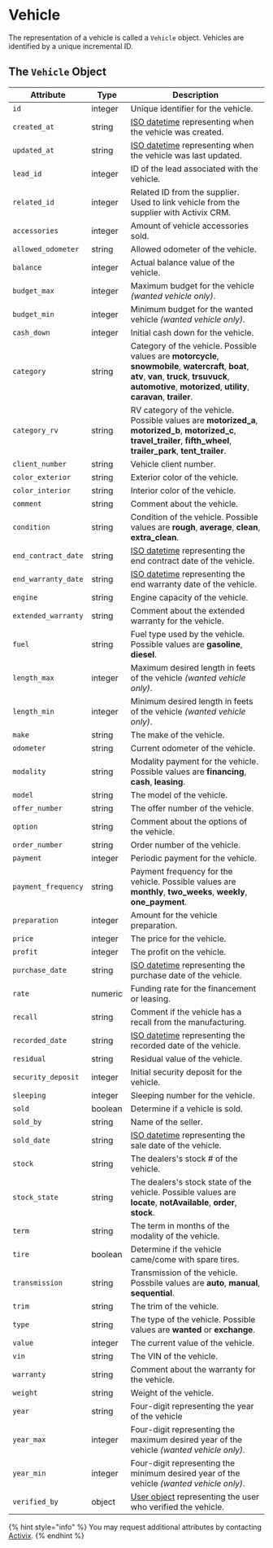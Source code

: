 # Vehicle

The representation of a vehicle is called a `Vehicle` object. Vehicles are identified by a unique incremental ID.

## The `Vehicle` Object

| **Attribute** | **Type** | **Description** |
| --- | --- | --- |
| `id` | integer | Unique identifier for the vehicle. |
| `created_at` | string | [ISO datetime](https://en.wikipedia.org/wiki/ISO_8601) representing when the vehicle was created. |
| `updated_at` | string | [ISO datetime](https://en.wikipedia.org/wiki/ISO_8601) representing when the vehicle was last updated. |
| `lead_id` | integer | ID of the lead associated with the vehicle. |
| `related_id` | integer | Related ID from the supplier. Used to link vehicle from the supplier with Activix CRM. |
| `accessories` | integer | Amount of vehicle accessories sold. |
| `allowed_odometer` | string | Allowed odometer of the vehicle. |
| `balance` | integer | Actual balance value of the vehicle. |
| `budget_max` | integer | Maximum budget for the vehicle _\(wanted vehicle only\)_. |
| `budget_min` | integer | Minimum budget for the wanted vehicle _\(wanted vehicle only\)_. |
| `cash_down` | integer | Initial cash down for the vehicle. |
| `category` | string | Category of the vehicle. Possible values are **motorcycle**, **snowmobile**, **watercraft**, **boat**, **atv**, **van**, **truck**, **trsuvuck**, **automotive**, **motorized**, **utility**, **caravan**, **trailer**. |
| `category_rv` | string | RV category of the vehicle. Possible values are **motorized\_a**, **motorized\_b**, **motorized\_c**, **travel\_trailer**, **fifth\_wheel**, **trailer\_park**, **tent\_trailer**. |
| `client_number` | string | Vehicle client number. |
| `color_exterior` | string | Exterior color of the vehicle. |
| `color_interior` | string | Interior color of the vehicle. |
| `comment` | string | Comment about the vehicle. |
| `condition` | string | Condition of the vehicle. Possible values are **rough**, **average**, **clean**, **extra\_clean**. |
| `end_contract_date` | string | [​​​ISO datetime](https://en.wikipedia.org/wiki/ISO_8601) representing the end contract date of the vehicle. |
| `end_warranty_date` | string | [​​​ISO datetime](https://en.wikipedia.org/wiki/ISO_8601) representing the end warranty date of the vehicle. |
| `engine` | string | Engine capacity of the vehicle. |
| `extended_warranty` | string | Comment about the extended warranty for the vehicle. |
| `fuel` | string | Fuel type used by the vehicle. Possible values are **gasoline**, **diesel**. |
| `length_max` | integer | Maximum desired length in feets of the vehicle _\(wanted vehicle only\)_. |
| `length_min` | integer | Minimum desired length in feets of the vehicle _\(wanted vehicle only\)_. |
| `make` | string | The make of the vehicle. |
| `odometer` | string | Current odometer of the vehicle. |
| `modality` | string | Modality payment for the vehicle. Possible values are **financing**, **cash**, **leasing**. |
| `model` | string | The model of the vehicle. |
| `offer_number` | string | The offer number of the vehicle. |
| `option` | string | Comment about the options of the vehicle. |
| `order_number` | string | Order number of the vehicle. |
| `payment` | integer | Periodic payment for the vehicle. |
| `payment_frequency` | string | Payment frequency for the vehicle. Possible values are **monthly**, **two\_weeks**, **weekly**, **one\_payment**. |
| `preparation` | integer | Amount for the vehicle preparation. |
| `price` | integer | The price for the vehicle. |
| `profit` | integer | The profit on the vehicle. |
| `purchase_date` | string | [​​​ISO datetime](https://en.wikipedia.org/wiki/ISO_8601) representing the purchase date of the vehicle. |
| `rate` | numeric | Funding rate for the financement or leasing. |
| `recall` | string | Comment if the vehicle has a recall from the manufacturing. |
| `recorded_date` | string | [​​​ISO datetime](https://en.wikipedia.org/wiki/ISO_8601) representing the recorded date of the vehicle. |
| `residual` | string | Residual value of the vehicle. |
| `security_deposit` | integer | Initial security deposit for the vehicle. |
| `sleeping` | integer | Sleeping number for the vehicle. |
| `sold` | boolean | Determine if a vehicle is sold. |
| `sold_by` | string | Name of the seller. |
| `sold_date` | string | [​​​ISO datetime](https://en.wikipedia.org/wiki/ISO_8601) representing the sale date of the vehicle. |
| `stock` | string | The dealers's stock \# of the vehicle. |
| `stock_state` | string | The dealers's stock state of the vehicle. Possible values are **locate**, **notAvailable**, **order**, **stock**. |
| `term` | string | The term in months of the modality of the vehicle. |
| `tire` | boolean | Determine if the vehicle came/come with spare tires. |
| `transmission` | string | Transmission of the vehicle. Possbile values are **auto**, **manual**, **sequential**. |
| `trim` | string | The trim of the vehicle. |
| `type` | string | The type of the vehicle. Possible values are **wanted** or **exchange**. |
| `value` | integer | The current value of the vehicle. |
| `vin` | string | The VIN of the vehicle. |
| `warranty` | string | Comment about the warranty for the vehicle. |
| `weight` | string | Weight of the vehicle. |
| `year` | string | Four-digit representing the year of the vehicle |
| `year_max` | integer | Four-digit representing the maximum desired year of the vehicle _\(wanted vehicle only\)_. |
| `year_min` | integer | Four-digit representing the minimum desired year of the vehicle _\(wanted vehicle only\)_. |
| `verified_by` | object | [​​User object](https://docs.crm.activix.ca/objects/user) representing the user who verified the vehicle. |

{% hint style="info" %}
You may request additional attributes by contacting [Activix](https://activix.ca/en/contact-us).
{% endhint %}

